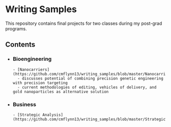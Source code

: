 # Writing Samples
This repository contains final projects for two classes during my post-grad programs. 


## Contents
- ### Bioengineering

      - [Nanocarriers](https://github.com/cmflynn13/writing_samples/blob/master/Nanocarriers.pdf):
        - discusses potential of combining precision genetic engineering with precision targeting
        - current methodologies of editing, vehicles of delivery, and gold nanoparticles as alternative solution

- ### Business

      - [Strategic Analysis](https://github.com/cmflynn13/writing_samples/blob/master/Strategic%20Analysis%20.pdf):
        

